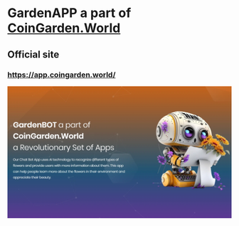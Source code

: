 # GardenAPP a part of [CoinGarden.World](https://coingarden.world/) 

## Official site
### https://app.coingarden.world/

![infrastructure](https://github.com/s2kdesign-com/CoinGardenWorld/blob/main/src/garden-bot/CoinGardenBotCore.Web/wwwroot/bot_social_logo_1237x730.webp?raw=true)